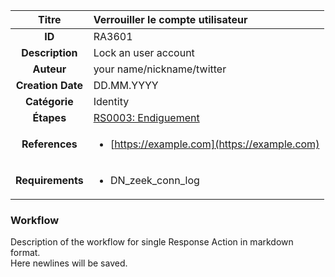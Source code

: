 | Titre                       | Verrouiller le compte utilisateur         |
|:---------------------------:|:--------------------|
| **ID**                      | RA3601            |
| **Description**             | Lock an user account   |
| **Auteur**                  | your name/nickname/twitter        |
| **Creation Date**           | DD.MM.YYYY |
| **Catégorie**                | Identity      |
| **Étapes**                   |[RS0003: Endiguement](../Response_Stages/RS0003.md)| 
| **References** |<ul><li>[https://example.com](https://example.com)</li></ul>|
| **Requirements** |<ul><li>DN_zeek_conn_log</li></ul>|

### Workflow

Description of the workflow for single Response Action in markdown format.  
Here newlines will be saved.
